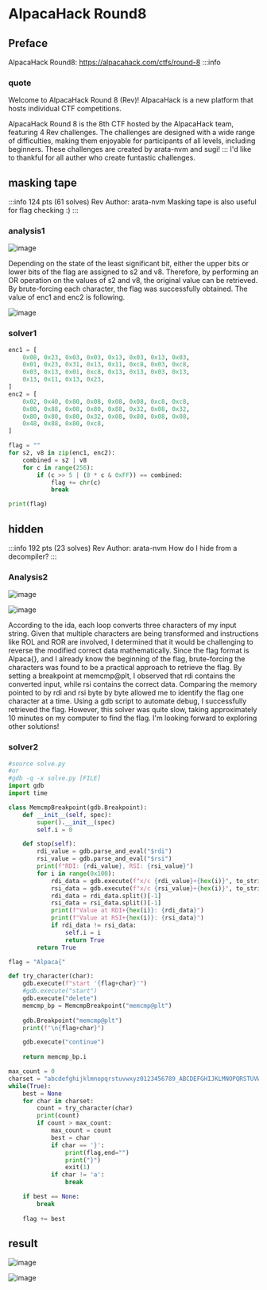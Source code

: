 # AlpacaHack Round8

## Preface
AlpacaHack Round8: https://alpacahack.com/ctfs/round-8
:::info
### quote
Welcome to AlpacaHack Round 8 (Rev)!
AlpacaHack is a new platform that hosts individual CTF competitions.

AlpacaHack Round 8 is the 8th CTF hosted by the AlpacaHack team, featuring 4 Rev challenges. The challenges are designed with a wide range of difficulties, making them enjoyable for participants of all levels, including beginners. These challenges are created by arata-nvm and sugi!
:::
I'd like to thankful for all auther who create funtastic challenges.

## masking tape
:::info
124 pts (61 solves)
Rev
Author: arata-nvm
Masking tape is also useful for flag checking :)
:::

### analysis1

![image](alpacar8_analysis1.png)



Depending on the state of the least significant bit, either the upper bits or lower bits of the flag are assigned to s2 and v8. Therefore, by performing an OR operation on the values of s2 and v8, the original value can be retrieved. By brute-forcing each character, the flag was successfully obtained.
The value of enc1 and enc2 is following.

![image](alpacar8_analysis4.png)

### solver1
```python
enc1 = [
    0x08, 0x23, 0x03, 0x03, 0x13, 0x03, 0x13, 0x03,
    0x01, 0x23, 0x31, 0x13, 0x11, 0xc8, 0x03, 0xc8,
    0x03, 0x13, 0x01, 0xc8, 0x13, 0x13, 0x03, 0x13,
    0x13, 0x11, 0x13, 0x23,
]
enc2 = [
    0x02, 0x40, 0x80, 0x08, 0x08, 0x08, 0xc8, 0xc8,
    0x80, 0x88, 0x08, 0x80, 0x88, 0x32, 0x08, 0x32,
    0x80, 0x80, 0x80, 0x32, 0x08, 0x80, 0x08, 0x08,
    0x48, 0x88, 0x80, 0xc8,
]

flag = ""
for s2, v8 in zip(enc1, enc2):
    combined = s2 | v8 
    for c in range(256):
        if (c >> 5 | (8 * c & 0xFF)) == combined:
            flag += chr(c)
            break

print(flag)
```

## hidden
:::info
192 pts (23 solves)
Rev
Author: arata-nvm
How do I hide from a decompiler?
:::

### Analysis2

![image](alpacar8_analysis2.png)

![image](alpacar8_analysis3.png)

According to the ida, each loop converts three characters of my input string.
Given that multiple characters are being transformed and instructions like ROL and ROR are involved, I determined that it would be challenging to reverse the modified correct data mathematically. Since the flag format is Alpaca{}, and I already know the beginning of the flag, brute-forcing the characters was found to be a practical approach to retrieve the flag.
By setting a breakpoint at memcmp@plt, I observed that rdi contains the converted input, while rsi contains the correct data. Comparing the memory pointed to by rdi and rsi byte by byte allowed me to identify the flag one character at a time.
Using a gdb script to automate debug, I successfully retrieved the flag. However, this solver was quite slow, taking approximately 10 minutes on my computer to find the flag. I'm looking forward to exploring other solutions!

### solver2
```python
#source solve.py
#or
#gdb -q -x solve.py [FILE]
import gdb
import time

class MemcmpBreakpoint(gdb.Breakpoint):
    def __init__(self, spec):
        super().__init__(spec)
        self.i = 0

    def stop(self):
        rdi_value = gdb.parse_and_eval("$rdi")
        rsi_value = gdb.parse_and_eval("$rsi")
        print(f"RDI: {rdi_value}, RSI: {rsi_value}")
        for i in range(0x100):
            rdi_data = gdb.execute(f"x/c {rdi_value}+{hex(i)}", to_string=True)
            rsi_data = gdb.execute(f"x/c {rsi_value}+{hex(i)}", to_string=True)
            rdi_data = rdi_data.split()[-1]
            rsi_data = rsi_data.split()[-1]
            print(f"Value at RDI+{hex(i)}: {rdi_data}")
            print(f"Value at RSI+{hex(i)}: {rsi_data}")
            if rdi_data != rsi_data:
                self.i = i
                return True
        return True

flag = "Alpaca{"

def try_character(char):
    gdb.execute(f"start '{flag+char}'")
    #gdb.execute("start")
    gdb.execute("delete")
    memcmp_bp = MemcmpBreakpoint("memcmp@plt")
    
    gdb.Breakpoint("memcmp@plt")
    print(f"\n{flag+char}")

    gdb.execute("continue")
    
    return memcmp_bp.i

max_count = 0
charset = "abcdefghijklmnopqrstuvwxyz0123456789_ABCDEFGHIJKLMNOPQRSTUVWXYZ{}"
while(True):
    best = None
    for char in charset:
        count = try_character(char)
        print(count)
        if count > max_count:
            max_count = count
            best = char
            if char == '}':
                print(flag,end="")
                print("}")
                exit(1)
            if char != 'a':
                break

    if best == None:
        break
 
    flag += best

```

## result
![image](alpacar8_res1.png)

![image](alpacar8_res2.png)
